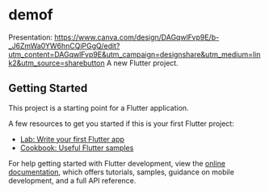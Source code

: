 # demof
 Presentation: https://www.canva.com/design/DAGqwlFvp9E/b-_J6ZmWa0YW6hnCQjPGgQ/edit?utm_content=DAGqwlFvp9E&utm_campaign=designshare&utm_medium=link2&utm_source=sharebutton
A new Flutter project.

## Getting Started

This project is a starting point for a Flutter application.

A few resources to get you started if this is your first Flutter project:

- [Lab: Write your first Flutter app](https://docs.flutter.dev/get-started/codelab)
- [Cookbook: Useful Flutter samples](https://docs.flutter.dev/cookbook)

For help getting started with Flutter development, view the
[online documentation](https://docs.flutter.dev/), which offers tutorials,
samples, guidance on mobile development, and a full API reference.
